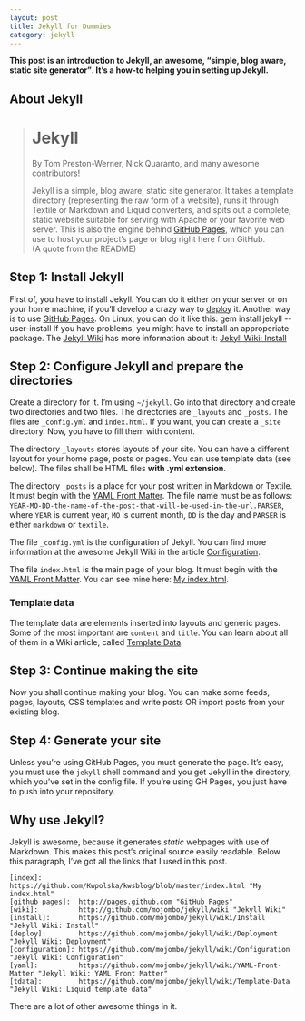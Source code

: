 ```yaml
---
layout: post
title: Jekyll for Dummies
category: jekyll
---
```

**This post is an introduction to Jekyll, an awesome, <q>simple, blog aware, static site generator</q>. It&#8217;s a how-to helping you in setting up Jekyll.**

<!--more-->

## About Jekyll
> # Jekyll
>
> By Tom Preston-Werner, Nick Quaranto, and many awesome contributors!
>
> Jekyll is a simple, blog aware, static site generator. It takes a template directory (representing the raw form of a website), runs it through Textile or Markdown and Liquid converters, and spits out a complete, static website suitable for serving with Apache or your favorite web server. This is also the engine behind [GitHub Pages][], which you can use to host your project&#8217;s page or blog right here from GitHub.  
(A quote from the README)

## Step 1: Install Jekyll

First of, you have to install Jekyll. You can do it either on your server or on your home machine, if you&#8217;ll develop a crazy way to [deploy][] it. Another way is to use [GitHub Pages][]. On Linux, you can do it like this:
    gem install jekyll --user-install
If you have problems, you might have to install an approperiate package. The [Jekyll Wiki][wiki] has more information about it: [Jekyll Wiki: Install][install]

## Step 2: Configure Jekyll and prepare the directories

Create a directory for it. I&#8217;m using `~/jekyll`. Go into that directory and create two directories and two files. The directories are `_layouts` and `_posts`. The files are `_config.yml` and `index.html`. If you want, you can create a `_site` directory. Now, you have to fill them with content.

The directory `_layouts` stores layouts of your site. You can have a different layout for your home page, posts or pages. You can use template data (see below). The files shall be HTML files **with .yml extension**.

The directory `_posts` is a place for your post written in Markdown or Textile. It must begin with the [YAML Front Matter][yaml]. The file name must be as follows: `YEAR-MO-DD-the-name-of-the-post-that-will-be-used-in-the-url.PARSER`, where `YEAR` is current year, `MO` is current month, `DD` is the day and `PARSER` is either `markdown` or `textile`.

The file `_config.yml` is the configuration of Jekyll. You can find more information at the awesome Jekyll Wiki in the article [Configuration][].

The file `index.html` is the main page of your blog. It must begin with the [YAML Front Matter][yaml]. You can see mine here: [My index.html][index].

### Template data

The template data are elements inserted into layouts and generic pages. Some of the most important are `content` and `title`. You can learn about all of them in a Wiki article, called [Template Data][tdata].

## Step 3: Continue making the site

Now you shall continue making your blog. You can make some feeds, pages, layouts, CSS templates and write posts OR import posts from your existing blog.

## Step 4: Generate your site

Unless you&#8217;re using GitHub Pages, you must generate the page. It&#8217;s easy, you must use the `jekyll` shell command and you get Jekyll in the directory, which you&#8217;ve set in the config file. If you&#8217;re using GH Pages, you just have to push into your repository.

## Why use Jekyll?

Jekyll is awesome, because it generates *static* webpages with use of Markdown. This makes this post&#8217;s original source easily readable. Below this paragraph, I&#8217;ve got all the links that I used in this post.

    [index]:         https://github.com/Kwpolska/kwsblog/blob/master/index.html "My index.html"
    [github pages]:  http://pages.github.com "GitHub Pages"
    [wiki]:          http://github.com/mojombo/jekyll/wiki "Jekyll Wiki"
    [install]:       https://github.com/mojombo/jekyll/wiki/Install "Jekyll Wiki: Install"
    [deploy]:        https://github.com/mojombo/jekyll/wiki/Deployment "Jekyll Wiki: Deployment"
    [configuration]: https://github.com/mojombo/jekyll/wiki/Configuration "Jekyll Wiki: Configuration"
    [yaml]:          https://github.com/mojombo/jekyll/wiki/YAML-Front-Matter "Jekyll Wiki: YAML Front Matter"
    [tdata]:         https://github.com/mojombo/jekyll/wiki/Template-Data "Jekyll Wiki: Liquid template data"

There are a lot of other awesome things in it.

[index]:         https://github.com/Kwpolska/kwsblog/blob/master/index.html "My index.html"
[github pages]:  http://pages.github.com "GitHub Pages"
[wiki]:          http://github.com/mojombo/jekyll/wiki "Jekyll Wiki"
[install]:       https://github.com/mojombo/jekyll/wiki/Install "Jekyll Wiki: Install"
[deploy]:        https://github.com/mojombo/jekyll/wiki/Deployment "Jekyll Wiki: Deployment"
[configuration]: https://github.com/mojombo/jekyll/wiki/Configuration "Jekyll Wiki: Configuration"
[yaml]:          https://github.com/mojombo/jekyll/wiki/YAML-Front-Matter "Jekyll Wiki: YAML Front Matter"
[tdata]:         https://github.com/mojombo/jekyll/wiki/Template-Data "Jekyll Wiki: Liquid template data"
